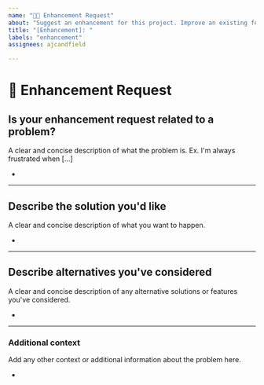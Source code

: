 ```yaml
---
name: "🚀➕ Enhancement Request"
about: "Suggest an enhancement for this project. Improve an existing feature"
title: "[Enhancement]: "
labels: "enhancement"
assignees: ajcandfield

---
```


# **🚀 Enhancement Request**

## **Is your enhancement request related to a problem?**

A clear and concise description of what the problem is. Ex. I'm always frustrated when [...]

*

---

## **Describe the solution you'd like**

A clear and concise description of what you want to happen.

*

---

## **Describe alternatives you've considered**

A clear and concise description of any alternative solutions or features you've considered.

*

---

### **Additional context**

Add any other context or additional information about the problem here.

*
